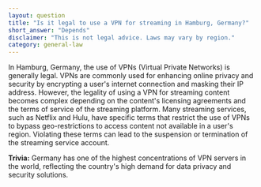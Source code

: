 ```yaml
---
layout: question
title: "Is it legal to use a VPN for streaming in Hamburg, Germany?"
short_answer: "Depends"
disclaimer: "This is not legal advice. Laws may vary by region."
category: general-law
---
```

In Hamburg, Germany, the use of VPNs (Virtual Private Networks) is generally legal. VPNs are commonly used for enhancing online privacy and security by encrypting a user's internet connection and masking their IP address. However, the legality of using a VPN for streaming content becomes complex depending on the content's licensing agreements and the terms of service of the streaming platform. Many streaming services, such as Netflix and Hulu, have specific terms that restrict the use of VPNs to bypass geo-restrictions to access content not available in a user's region. Violating these terms can lead to the suspension or termination of the streaming service account.

**Trivia:** Germany has one of the highest concentrations of VPN servers in the world, reflecting the country's high demand for data privacy and security solutions.
